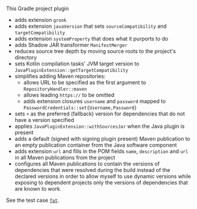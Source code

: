 This Gradle project plugin
- adds extension `gronk`
- adds extension `javaVersion` that sets `sourceCompatibility` and `targetCompatibility`
- adds extension `systemProperty` that does what it purports to do
- adds Shadow JAR transformer `ManifestMerger`
- reduces source tree depth by moving source roots to the project's directory
- sets Kotlin compilation tasks' JVM target version to `JavaPluginExtension::getTargetCompatibility`
- simplifies adding Maven repositories:
  - allows URL to be specified as the first argument to `RepositoryHandler::maven`
  - allows leading `https://` to be omitted
  - adds extension closures `username` and `password` mapped to `PasswordCredentials::set{Username,Password}`
- sets `+` as the preferred (fallback) version for dependencies that do not have a version specified
- applies `JavaPluginExtension::withSourcesJar` when the Java plugin is present
- adds a default (signed with signing plugin present) Maven publication to an empty publication container from the Java software component
- adds extension `url` and fills in the POM fields `name`, `description` and `url` in all Maven publications from the project
- configures all Maven publications to contain the versions of dependencies that were resolved during the build
instead of the declared versions in order to allow myself to use dynamic versions
while exposing to dependent projects only the versions of dependencies that are known to work.

See the test case [`fat`](test/cases/fat/build.gradle).
